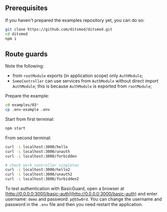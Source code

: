 ## Prerequisites

If you haven't prepared the examples repository yet, you can do so:

```bash
git clone https://github.com/ditsmod/ditsmod.git
cd ditsmod
npm i
```

## Route guards

Note the following:

- from `rootModule` exports (in application scope) only `AuthModule`;
- `SomeController` can use services from `AuthModule` without direct import `AuthModule`;
this is because `AuthModule` is exported from `rootModule`;

Prepare the example:

```bash
cd examples/03*
cp .env-example .env
```

Start from first terminal:

```bash
npm start
```

From second terminal:

```bash
curl -i localhost:3000/hello
curl -i localhost:3000/unauth
curl -i localhost:3000/forbidden

# check work controller singleton
curl -i localhost:3000/hello2
curl -i localhost:3000/unauth2
curl -i localhost:3000/forbidden2
```

To test authentication with BasicGuard, open a browser at [http://0.0.0.0:3000/basic-auth](http://0.0.0.0:3000/basic-auth) and enter username: `demo` and password: `p@55w0rd`. You can change the username and password in the `.env` file and then you need restart the application.
